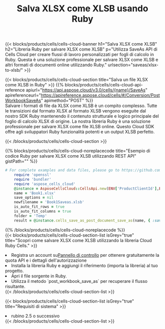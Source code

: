﻿---
title:  Salva XLSX come XLSB usando Ruby
description:  Utilizzando Aspose.Cells Cloud SDK per Ruby per salvare il file in formato XLSX come file in formato XLSB.
kwords: Excel, Save XLSX as XLSB, REST, Ruby
howto: How to save XLSX as XLSB using Aspose.Cells Cloud Ruby library.
---
{{< blocks/products/cells/cells-cloud-banner h1="Salva XLSX come XLSB" h2="Libreria Ruby per salvare XLSX come XLSB" p="Utilizza SaveAs API di Cells Cloud per creare flussi di lavoro personalizzati per fogli di calcolo in Ruby. Questa è una soluzione professionale per salvare XLSX come XLSB e altri formati di documenti online utilizzando Ruby." urlsection="saveas/xlsx-to-xlsb/" >}}

{{< blocks/products/cells/cells-cloud-section title="Salva un file XLSX come XLSB in Ruby" >}}
{{% blocks/products/cells/cells-cloud-api-reference apiurl="https://api.aspose.cloud/v3.0/cells/{name}/SaveAs" apireferenceurl="https://apireference.aspose.cloud/cells/#/Conversion/PostWorkbookSaveAs" apimethod="POST" %}}
<br/>
Salvare i formati di file da XLSX come XLSB è un compito complesso. Tutte le transizioni dal formato XLSX al formato XLSB vengono eseguite dal nostro SDK Ruby mantenendo il contenuto strutturale e logico principale del foglio di calcolo XLSX di origine. La nostra libreria Ruby è una soluzione professionale per salvare XLSX come file XLSB online. Questo Cloud SDK offre agli sviluppatori Ruby funzionalità potenti e un output XLSB perfetto.

{{< /blocks/products/cells/cells-cloud-section >}}

{{% blocks/products/cells/cells-cloud-noreplacecode title="Esempio di codice Ruby per salvare XLSX come XLSB utilizzando REST API" gistPath="" %}}
  
```ruby
# For complete examples and data files, please go to https://github.com/aspose-cells-cloud/aspose-cells-cloud-ruby/
    require 'openssl'
    require 'bundler'
    require 'aspose_cells_cloud'
    @instance = AsposeCellsCloud::CellsApi.new(ENV['ProductClientId'],ENV['ProductClientSecret'])
    name = 'Book1.xlsx'
    save_options = nil
    newfilename = 'Book1Saveas.xlsb'
    is_auto_fit_rows = true
    is_auto_fit_columns = true
    folder = 'Temp'
    result = @instance.cells_save_as_post_document_save_as(name, { :save_options=>save_options, :newfilename=>(folder+"/"+newfilename), :is_auto_fit_rows=>is_auto_fit_rows, :is_auto_fit_columns=>is_auto_fit_columns, :folder=>folder})
```
  
{{% /blocks/products/cells/cells-cloud-noreplacecode %}}
<br/>
{{< blocks/products/cells/cells-cloud-section-list isGrey="true" title="Scopri come salvare XLSX come XLSB utilizzando la libreria Cloud Ruby Cells." >}}
<li> Registra un account su<a href="https://dashboard.aspose.cloud/">Pannello di controllo</a> per ottenere gratuitamente la quota API e i dettagli dell'autorizzazione</li>
<li>Installa la libreria Ruby e aggiungi il riferimento (importa la libreria) al tuo progetto.</li>
<li>Apri il file sorgente in Ruby.</li>
<li>Utilizza il metodo `post_workbook_save_as` per recuperare il flusso risultante.</li>
{{< /blocks/products/cells/cells-cloud-section-list >}}

{{< blocks/products/cells/cells-cloud-section-list isGrey="true" title="Requisiti di sistema" >}}
<li>rubino 2.5 o successivo</li>
{{< /blocks/products/cells/cells-cloud-section-list >}}

